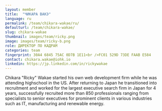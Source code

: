 ```yaml
---
layout: member
title:  "ЧИКАРА ВАКЭ"
language: ru
permalink: /team/chikara-wakae/ru/
defaulturl: /team/chikara-wakae/
slug: chikara-wakae
thumbnail: images/team/ricky.png
image: images/team/ricky-b.png
role: ДИРЕКТОР ПО КАДРАМ
categories: team
fingerprint: 30A4 6845 75AC 0D7B 1E11<br />FC01 529D 73DE FAAB E584
contact: chikara.wakae@iohk.io
linkedin: https://jp.linkedin.com/in/rickywakae
---
```

Chikara "Ricky" Wakae started his own web development firm while he was attending highschool in the US. After returning to Japan he transitioned into recruitment and worked for the largest executive search firm in Japan for 4 years, successfully recruited more than 850 professionals ranging from specialists to senior executives for prominent clients in various industries such as IT, manufacturing and renewable energy.

